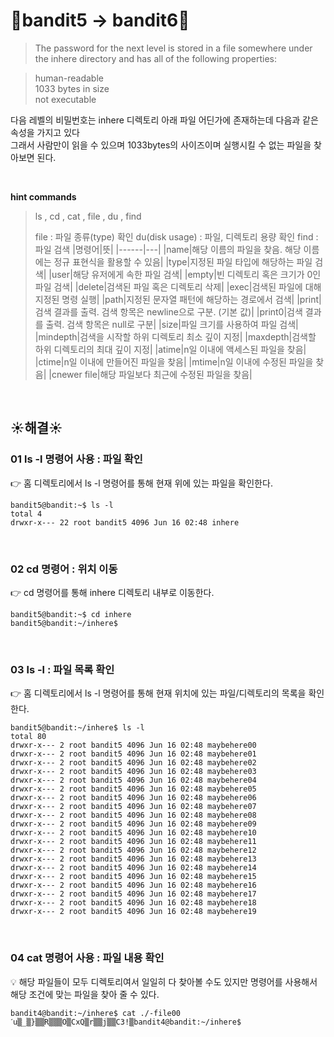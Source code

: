 # 🌳bandit5 -> bandit6🌳
> The password for the next level is stored in a file somewhere under the inhere directory and has all of the following properties: <br/>

>human-readable <br/>
1033 bytes in size <br/>
not executable <br/>

다음 레벨의 비밀번호는 inhere 디렉토리 아래 파일 어딘가에 존재하는데 다음과 같은 속성을 가지고 있다 <br />
그래서 사람만이 읽을 수 있으며 1033bytes의 사이즈이며 실행시킬 수 없는 파일을 찾아보면 된다.

<br/>

**hint commands**
>ls , cd , cat , file , du , find
>
>file : 파일 종류(type) 확인
>du(disk usage) : 파일, 디렉토리 용량 확인
>find : 파일 검색
|명령어|뜻|
|------|---|
|name|해당 이름의 파일을 찾음. 해당 이름에는 정규 표현식을 활용할 수 있음|
|type|지정된 파일 타입에 해당하는 파일 검색|
|user|해당 유저에게 속한 파일 검색|
|empty|빈 디렉토리 혹은 크기가 0인 파일 검색|
|delete|검색된 파일 혹은 디렉토리 삭제|
|exec|검색된 파일에 대해 지정된 명령 실행|
|path|지정된 문자열 패턴에 해당하는 경로에서 검색|
|print|검색 결과를 출력. 검색 항목은 newline으로 구분. (기본 값)|
|print0|검색 결과를 출력. 검색 항목은 null로 구분|
|size|파일 크기를 사용하여 파일 검색|
|mindepth|검색을 시작할 하위 디렉토리 최소 깊이 지정|
|maxdepth|검색할 하위 디렉토리의 최대 깊이 지정|
|atime|n일 이내에 액세스된 파일을 찾음|
|ctime|n일 이내에 만들어진 파일을 찾음|
|mtime|n일 이내에 수정된 파일을 찾음|
|cnewer file|해당 파일보다 최근에 수정된 파일을 찾음|


<br />

## ☀️해결☀️
### 01 ls -l 명령어 사용 : 파일 확인
👉 홈 디렉토리에서 ls -l 명령어를 통해 현재 위에 있는 파일을 확인한다. <br/>
```ssh
bandit5@bandit:~$ ls -l
total 4
drwxr-x--- 22 root bandit5 4096 Jun 16 02:48 inhere
```

<br/>

### 02 cd 명령어 : 위치 이동
👉 cd 명령어를 통해 inhere 디렉토리 내부로 이동한다. <br/>
```ssh
bandit5@bandit:~$ cd inhere
bandit5@bandit:~/inhere$
```

<br/>

### 03 ls -l : 파일 목록 확인
👉 홈 디렉토리에서 ls -l 명령어를 통해 현재 위치에 있는 파일/디렉토리의 목록을 확인한다. <br/>
```ssh
bandit5@bandit:~/inhere$ ls -l
total 80
drwxr-x--- 2 root bandit5 4096 Jun 16 02:48 maybehere00
drwxr-x--- 2 root bandit5 4096 Jun 16 02:48 maybehere01
drwxr-x--- 2 root bandit5 4096 Jun 16 02:48 maybehere02
drwxr-x--- 2 root bandit5 4096 Jun 16 02:48 maybehere03
drwxr-x--- 2 root bandit5 4096 Jun 16 02:48 maybehere04
drwxr-x--- 2 root bandit5 4096 Jun 16 02:48 maybehere05
drwxr-x--- 2 root bandit5 4096 Jun 16 02:48 maybehere06
drwxr-x--- 2 root bandit5 4096 Jun 16 02:48 maybehere07
drwxr-x--- 2 root bandit5 4096 Jun 16 02:48 maybehere08
drwxr-x--- 2 root bandit5 4096 Jun 16 02:48 maybehere09
drwxr-x--- 2 root bandit5 4096 Jun 16 02:48 maybehere10
drwxr-x--- 2 root bandit5 4096 Jun 16 02:48 maybehere11
drwxr-x--- 2 root bandit5 4096 Jun 16 02:48 maybehere12
drwxr-x--- 2 root bandit5 4096 Jun 16 02:48 maybehere13
drwxr-x--- 2 root bandit5 4096 Jun 16 02:48 maybehere14
drwxr-x--- 2 root bandit5 4096 Jun 16 02:48 maybehere15
drwxr-x--- 2 root bandit5 4096 Jun 16 02:48 maybehere16
drwxr-x--- 2 root bandit5 4096 Jun 16 02:48 maybehere17
drwxr-x--- 2 root bandit5 4096 Jun 16 02:48 maybehere18
drwxr-x--- 2 root bandit5 4096 Jun 16 02:48 maybehere19
```

<br/>

### 04 cat 명령어 사용 : 파일 내용 확인
💡 해당 파일들이 모두 디렉토리여서 일일히 다 찾아볼 수도 있지만 명령어를 사용해서 해당 조건에 맞는 파일을 찾아 줄 수 있다. <br/>
```ssh
bandit4@bandit:~/inhere$ cat ./-file00
ˊu▒_▒}▒▒R▒▒▒O▒CxQ▒r▒▒j▒▒C3!▒bandit4@bandit:~/inhere$
```
